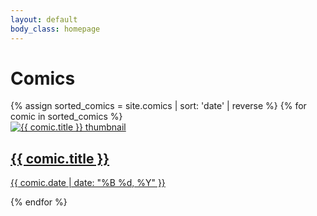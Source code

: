 ```yaml
---
layout: default
body_class: homepage
---
```


<h1 class="page-title">Comics</h1>

<div class="comic-gallery">
  {% assign sorted_comics = site.comics | sort: 'date' | reverse %}
  {% for comic in sorted_comics %}
    <div class="comic-card">
      <a href="{{ comic.url | relative_url }}">
        <img src="{{ comic.thumbnail | relative_url }}" alt="{{ comic.title }} thumbnail">
        <div class="comic-info">
          <h2>{{ comic.title }}</h2>
          <p>{{ comic.date | date: "%B %d, %Y" }}</p>
        </div>
      </a>
    </div>
  {% endfor %}
</div>